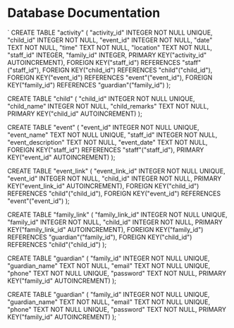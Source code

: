 # Database Documentation
`
CREATE TABLE "activity" (
	"activity_id"	INTEGER NOT NULL UNIQUE,
	"child_id"	INTEGER NOT NULL,
	"event_id"	INTEGER NOT NULL,
	"date"	TEXT NOT NULL,
	"time"	TEXT NOT NULL,
	"location"	TEXT NOT NULL,
	"staff_id"	INTEGER,
	"family_id"	INTEGER,
	PRIMARY KEY("activity_id" AUTOINCREMENT),
	FOREIGN KEY("staff_id") REFERENCES "staff"("staff_id"),
	FOREIGN KEY("child_id") REFERENCES "child"("child_id"),
	FOREIGN KEY("event_id") REFERENCES "event"("event_id"),
	FOREIGN KEY("family_id") REFERENCES "guardian"("family_id")
);

CREATE TABLE "child" (
	"child_id"	INTEGER NOT NULL UNIQUE,
	"child_name"	INTEGER NOT NULL,
	"child_remarks"	TEXT NOT NULL,
	PRIMARY KEY("child_id" AUTOINCREMENT)
);

CREATE TABLE "event" (
	"event_id"	INTEGER NOT NULL UNIQUE,
	"event_name"	TEXT NOT NULL UNIQUE,
	"staff_id"	INTEGER NOT NULL,
	"event_description"	TEXT NOT NULL,
	"event_date"	TEXT NOT NULL,
	FOREIGN KEY("staff_id") REFERENCES "staff"("staff_id"),
	PRIMARY KEY("event_id" AUTOINCREMENT)
);

CREATE TABLE "event_link" (
	"event_link_id"	INTEGER NOT NULL UNIQUE,
	"event_id"	INTEGER NOT NULL,
	"child_id"	INTEGER NOT NULL,
	PRIMARY KEY("event_link_id" AUTOINCREMENT),
	FOREIGN KEY("child_id") REFERENCES "child"("child_id"),
	FOREIGN KEY("event_id") REFERENCES "event"("event_id")
);

CREATE TABLE "family_link" (
	"family_link_id"	INTEGER NOT NULL UNIQUE,
	"family_id"	INTEGER NOT NULL,
	"child_id"	INTEGER NOT NULL,
	PRIMARY KEY("family_link_id" AUTOINCREMENT),
	FOREIGN KEY("family_id") REFERENCES "guardian"("family_id"),
	FOREIGN KEY("child_id") REFERENCES "child"("child_id")
);

CREATE TABLE "guardian" (
	"family_id"	INTEGER NOT NULL UNIQUE,
	"guardian_name"	TEXT NOT NULL,
	"email"	TEXT NOT NULL UNIQUE,
	"phone"	TEXT NOT NULL UNIQUE,
	"password"	TEXT NOT NULL,
	PRIMARY KEY("family_id" AUTOINCREMENT)
);

CREATE TABLE "guardian" (
	"family_id"	INTEGER NOT NULL UNIQUE,
	"guardian_name"	TEXT NOT NULL,
	"email"	TEXT NOT NULL UNIQUE,
	"phone"	TEXT NOT NULL UNIQUE,
	"password"	TEXT NOT NULL,
	PRIMARY KEY("family_id" AUTOINCREMENT)
);
`
